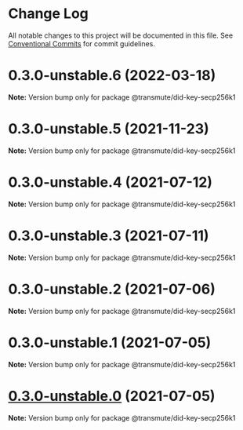 # Change Log

All notable changes to this project will be documented in this file.
See [Conventional Commits](https://conventionalcommits.org) for commit guidelines.

# 0.3.0-unstable.6 (2022-03-18)

**Note:** Version bump only for package @transmute/did-key-secp256k1





# 0.3.0-unstable.5 (2021-11-23)

**Note:** Version bump only for package @transmute/did-key-secp256k1





# 0.3.0-unstable.4 (2021-07-12)

**Note:** Version bump only for package @transmute/did-key-secp256k1





# 0.3.0-unstable.3 (2021-07-11)

**Note:** Version bump only for package @transmute/did-key-secp256k1





# 0.3.0-unstable.2 (2021-07-06)

**Note:** Version bump only for package @transmute/did-key-secp256k1





# 0.3.0-unstable.1 (2021-07-05)

**Note:** Version bump only for package @transmute/did-key-secp256k1





# [0.3.0-unstable.0](https://github.com/transmute-industries/did-key.js/compare/v0.2.1-unstable.42...v0.3.0-unstable.0) (2021-07-05)

**Note:** Version bump only for package @transmute/did-key-secp256k1
